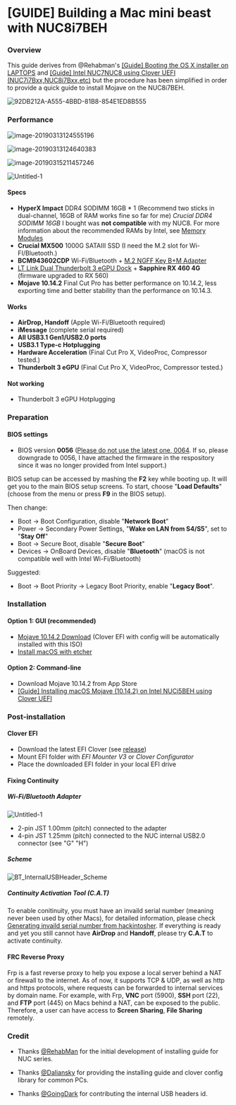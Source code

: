 # [GUIDE] Building a Mac mini beast with NUC8i7BEH
### Overview

This guide derives from @Rehabman's [[Guide] Booting the OS X installer on LAPTOPS](https://www.tonymacx86.com/threads/guide-booting-the-os-x-installer-on-laptops-with-clover.148093/) and [[Guide] Intel NUC7NUC8 using Clover UEFI (NUC7i7Bxx,NUC8i7Bxx,etc)](https://www.tonymacx86.com/threads/guide-intel-nuc7-nuc8-using-clover-uefi-nuc7i7bxx-nuc8i7bxx-etc.261711/) but the procedure has been simplified in order to provide a quick guide to install Mojave on the NUC8i7BEH. 

![92DB212A-A555-4BBD-81B8-854E1ED8B555](https://i.imgur.com/QnDA298.jpg)

### Performance

![image-20190313124555196](https://i.imgur.com/UJxsDaw.png)

![image-20190313124640383](https://i.imgur.com/0VkvCy7.png)

![image-20190315211457246](https://i.imgur.com/mfY5yko.png)

![Untitled-1](https://i.imgur.com/m4vil9s.jpg)



#### Specs

* **HyperX Impact** DDR4 SODIMM 16GB * 1 (Recommend two sticks in dual-channel, 16GB of RAM works fine so far for me)  *Crucial DDR4 SODIMM 16GB* I bought was **not compatible** with my NUC8. For more information about the recommended RAMs by Intel, see [Memory Modules](http://compatibleproducts.intel.com/ProductDetails/ExportPeripheralInfo?moduleName=Intel%C2%AE%20NUC&productType=Kits&productName=Intel%C2%AE%20NUC%20Kit%20NUC8i7BEH) 
* **Crucial MX500** 1000G SATAIII SSD (I need the M.2 slot for Wi-FI/Bluetooth.)
* **BCM943602CDP** Wi-Fi/Bluetooth + [M.2 NGFF Key B+M Adapter](https://www.ebay.co.uk/itm/Wireless-Card-Module-to-M-2-NGFF-Key-B-M-Adapter-BCM94360CD-for-Mac-OS-12-6-Pin/264001220361?ssPageName=STRK%3AMEBIDX%3AIT&_trksid=p2057872.m2749.l2649) 
* [LT Link Dual Thunderbolt 3 eGPU Dock](https://item.taobao.com/item.htm?spm=a1z09.2.0.0.3c192e8dU8dSse&id=565055158328&_u=gbd9jfbd9ba) + **Sapphire RX 460 4G** (firmware upgraded to RX 560)
* **Mojave 10.14.2** Final Cut Pro has better performance on 10.14.2, less exporting time and better stability than the performance on 10.14.3.



#### Works

* **AirDrop, Handoff** (Apple Wi-Fi/Bluetooth required)
* **iMessage** (complete serial required) 
* **All USB3.1 Gen1/USB2.0 ports**
* **USB3.1 Type-c Hotplugging**
* **Hardware Acceleration** (Final Cut Pro X, VideoProc, Compressor tested.)
* **Thunderbolt 3 eGPU** (Final Cut Pro X, VideoProc, Compressor tested.)



#### Not working

* Thunderbolt 3 eGPU Hotplugging 



### Preparation 

#### BIOS settings

* BIOS version **0056** (<u>Please do not use the latest one, 0064</u>. If so, please downgrade to 0056, I have attached the firmware in the respository since it was no longer provided from Intel support.) 

BIOS setup can be accessed by mashing the **F2** key while booting up. It will get you to the main BIOS setup screens. To start, choose "**Load Defaults**"  (choose from the menu or press **F9** in the BIOS setup).

Then change:

- Boot -> Boot Configuration, disable "**Network Boot**"
- Power -> Secondary Power Settings, "**Wake on LAN from S4/S5**", set to "**Stay Off**"
- Boot -> Secure Boot, disable "**Secure Boot**" 
- Devices -> OnBoard Devices, disable "**Bluetooth**" (macOS is not compatible well with Intel Wi-Fi/Bluetooth)

Suggested:

- Boot -> Boot Priority -> Legacy Boot Priority, enable "**Legacy Boot**".



### Installation

#### Option 1: GUI (recommended)

* [Mojave 10.14.2 Download](https://blog.daliansky.net/macOS-Mojave-10.14.2-18C54-official-version-with-Clover-4792-original-image.html) (Clover EFI with config will be automatically installed with this ISO)
* [Install macOS with etcher](https://blog.daliansky.net/MacOS-installation-tutorial-XiaoMi-Pro-installation-process-records.html)

#### Option 2: Command-line

* Download Mojave 10.14.2 from App Store
* [[Guide] Installing macOS Mojave (10.14.2) on Intel NUCi5BEH using Clover UEFI](https://www.tonymacx86.com/threads/guide-installing-macos-mojave-10-14-2-on-intel-nuci5beh-using-clover-uefi.268502/)



### Post-installation

#### Clover EFI 

* Download the latest EFI Clover (see [release](https://github.com/sarkrui/NUC8i7BEH-Hackintosh-Build/releases))
* Mount EFI folder with *EFI Mounter V3* or *Clover Configurator*
* Place the downloaded EFI folder in your local EFI drive

#### Fixing Continuity 

##### Wi-Fi/Bluetooth Adapter

![Untitled-1](https://i.imgur.com/YxZvkLv.jpg)

- 2-pin JST 1.00mm (pitch) connected to the adapter 
- 4-pin JST 1.25mm (pitch) connected to the NUC internal USB2.0 connector (see "G" "H")

##### Scheme 

![BT_InternalUSBHeader_Scheme](https://i.imgur.com/nqRlweB.png)

##### Continuity Activation Tool (C.A.T)

To enable conitinuity, you must have an invaild serial number (meaning never been used by other Macs), for detailed information, please check [Generating invaild serial number from hackintosher](https://hackintosher.com/guides/quick-fixes-facetime-icloud-imessage-hackintosh-not-working/). If everything is ready and yet you still cannot have **AirDrop** and **Handoff**, please try **C.A.T** to activate continuity. 

#### FRC Reverse Proxy

Frp is a fast reverse proxy to help you expose a local server behind a NAT or firewall to the internet. As of now, it supports TCP & UDP, as well as http and https protocols, where requests can be forwarded to internal services by domain name. For example, with Frp, **VNC** port (5900), **SSH** port (22), and **FTP** port (445) on Macs behind a NAT, can be exposed to the public. Therefore, a user can have access to **Screen Sharing**, **File Sharing** remotely.

### Credit 

* Thanks [@RehabMan](https://www.tonymacx86.com/members/rehabman.429483/) for the initial development of installing guide for NUC series. 

* Thanks [@Daliansky](https://blog.daliansky.net) for providing the installing guide and clover config library for common PCs.
* Thanks [@GoingDark](https://www.tonymacx86.com/members/2192833/) for contributing the internal USB headers id.